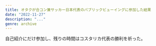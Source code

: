 ```yaml
---
title: オタクが合コン兼サッカー日本代表のパブリックビューイングに参加した結果
date: "2022-11-27"
description: "..."
genre: archive
---
```


自己紹介にだけ参加し、残りの時間はコスタリカ代表の勝利を祈った。
